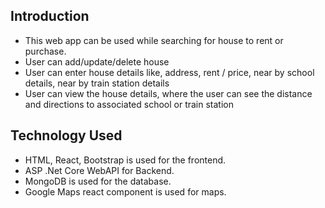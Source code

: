 ## Introduction

* This web app can be used while searching for house to rent or purchase.
* User can add/update/delete house
* User can enter house details like, address, rent / price, near by school details, near by train station details
* User can view the house details, where the user can see the distance and directions to associated school or train station


## Technology Used

* HTML, React, Bootstrap is used for the frontend.
* ASP .Net Core WebAPI for Backend.
* MongoDB is used for the database.
* Google Maps react component is used for maps.

